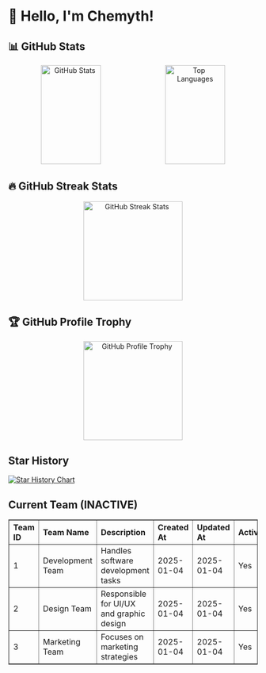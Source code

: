 # 👋 Hello, I'm Chemyth!

## 📊 GitHub Stats

<div align="center">
  <img src="https://github-readme-stats.vercel.app/api?username=Chanh03&show_icons=true&theme=dracula" alt="GitHub Stats" width="49%" height="200px"/>
  <img src="https://github-readme-stats.vercel.app/api/top-langs/?username=Chanh03&layout=compact&theme=dracula" alt="Top Languages" width="49%" height="200px"/>
</div>

## 🔥 GitHub Streak Stats
<div align="center">
  <img src="https://streak-stats.demolab.com/?user=Chanh03&theme=dracula&date_format=j%20M%5B%20Y%5D" alt="GitHub Streak Stats" height="200px"/>
</div>

## 🏆 GitHub Profile Trophy
<div align="center">
  <img src="https://github-profile-trophy.vercel.app/?username=Chanh03&theme=dracula" alt="GitHub Profile Trophy" height="200px"/>
</div>

## Star History
[![Star History Chart](https://api.star-history.com/svg?repos=Chanh03/vue_cli&type=Date)](https://star-history.com/#Chanh03/vue_cli&Date)

## Current Team (INACTIVE)
<table border="1" cellspacing="0" cellpadding="8" style="width: 100%; text-align: left; border-collapse: collapse;">
  <thead>
    <tr>
      <th>Team ID</th>
      <th>Team Name</th>
      <th>Description</th>
      <th>Created At</th>
      <th>Updated At</th>
      <th>Active</th>
    </tr>
  </thead>
  <tbody>
    <tr>
      <td>1</td>
      <td>Development Team</td>
      <td>Handles software development tasks</td>
      <td>2025-01-04</td>
      <td>2025-01-04</td>
      <td>Yes</td>
    </tr>
    <tr>
      <td>2</td>
      <td>Design Team</td>
      <td>Responsible for UI/UX and graphic design</td>
      <td>2025-01-04</td>
      <td>2025-01-04</td>
      <td>Yes</td>
    </tr>
    <tr>
      <td>3</td>
      <td>Marketing Team</td>
      <td>Focuses on marketing strategies</td>
      <td>2025-01-04</td>
      <td>2025-01-04</td>
      <td>Yes</td>
    </tr>
  </tbody>
</table>

